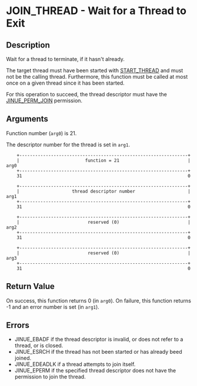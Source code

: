 # JOIN_THREAD - Wait for a Thread to Exit

## Description

Wait for a thread to terminate, if it hasn't already.

The target thread must have been started with [START_THREAD](start-thread.md)
and must not be the calling thread. Furthermore, this function must be called
at most once on a given thread since it has been started.

For this operation to succeed, the thread descriptor must have the
[JINUE_PERM_JOIN](../../include/jinue/shared/asm/permissions.h) permission.

## Arguments

Function number (`arg0`) is 21.

The descriptor number for the thread is set in `arg1`.

```
    +----------------------------------------------------------------+
    |                         function = 21                          |  arg0
    +----------------------------------------------------------------+
    31                                                               0
    
    +----------------------------------------------------------------+
    |                    thread descriptor number                    |  arg1
    +----------------------------------------------------------------+
    31                                                               0

    +----------------------------------------------------------------+
    |                          reserved (0)                          |  arg2
    +----------------------------------------------------------------+
    31                                                               0

    +----------------------------------------------------------------+
    |                          reserved (0)                          |  arg3
    +----------------------------------------------------------------+
    31                                                               0
```

## Return Value

On success, this function returns 0 (in `arg0`). On failure, this function
returns -1 and an error number is set (in `arg1`).

## Errors

* JINUE_EBADF if the thread descriptor is invalid, or does not refer to a
thread, or is closed.
* JINUE_ESRCH if the thread has not been started or has already beed joined.
* JINUE_EDEADLK if a thread attempts to join itself.
* JINUE_EPERM if the specified thread descriptor does not have the permission
to join the thread.
